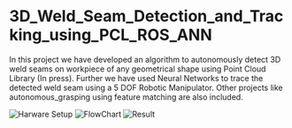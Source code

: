 # 3D_Weld_Seam_Detection_and_Tracking_using_PCL_ROS_ANN 
In this project we have developed an algorithm to autonomously detect 3D weld seams on workpiece of any geometrical shape using Point Cloud Library (In press). Further we have used Neural Networks to trace the detected weld seam using a 5 DOF Robotic Manipulator. Other projects like autonomous_grasping using feature matching are also included.

![Harware Setup](https://github.com/PatilVrush/3D_Weld_Seam_Detection_and_Tracking_using_PCL_ROS_ANN/blob/master/ex_setup.jpg)
![FlowChart](https://github.com/PatilVrush/3D_Weld_Seam_Detection_and_Tracking_using_PCL_ROS_ANN/blob/master/flowchart.png)
![Result](https://github.com/PatilVrush/3D_Weld_Seam_Detection_and_Tracking_using_PCL_ROS_ANN/blob/master/result_2.png)

